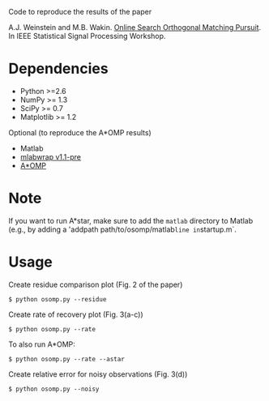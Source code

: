 Code to reproduce the results of the paper

A.J. Weinstein and M.B. Wakin. [Online Search Orthogonal Matching Pursuit][1]. In
IEEE Statistical Signal Processing Workshop.

[1]: http://www.ocam.cl/static/pdfs/os_omp_spp12.pdf

Dependencies
============

* Python >=2.6
* NumPy >= 1.3
* SciPy >= 0.7
* Matplotlib >= 1.2

Optional (to reproduce the A*OMP results)

* Matlab
* [mlabwrap v1.1-pre][2]
* [A*OMP][3]

[2]: https://github.com/aweinstein/mlabwrap
[3]: http://students.sabanciuniv.edu/~karahanoglu/AStar/AStarOMPv_01.00.zip

Note
====

If you want to run A*star, make sure to add the `matlab` directory to Matlab
(e.g., by adding a 'addpath path/to/osomp/matlab` line in `startup.m`.

Usage
=====

Create residue comparison plot (Fig. 2 of the paper)

    $ python osomp.py --residue

Create rate of recovery plot (Fig. 3(a-c))

    $ python osomp.py --rate

To also run A*OMP:

    $ python osomp.py --rate --astar

Create relative error for noisy observations (Fig. 3(d))

    $ python osomp.py --noisy